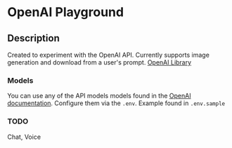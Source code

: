 # OpenAI Playground

## Description
Created to experiment with the OpenAI API. Currently supports image generation and download from a user's prompt. [OpenAI Library](https://github.com/openai/openai-node)

### Models
You can use any of the API models models found in the [OpenAI documentation](https://platform.openai.com/docs/models). Configure them via the `.env`. Example found in `.env.sample`

### TODO

Chat, Voice